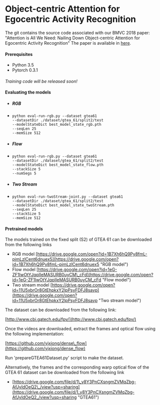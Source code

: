 # Object-centric Attention for Egocentric Activity Recognition

The git contains the source code associated with our BMVC 2018 paper:
"Attention is All We Need: Nailing Down Object-centric Attention for Egocentric Activity Recognition"
The paper is available in [here](https://arxiv.org/pdf/1807.11794.pdf).

#### Prerequisites

* Python 3.5
* Pytorch 0.3.1
  #### 

*Training code will be released soon!*

#### **Evaluating the models**

* ##### **RGB**
* ```
  python eval-run-rgb.py --dataset gtea61 
  --datasetDir ./dataset/gtea_61/split2/test 
  --modelStateDict best_model_state_rgb.pth 
  --seqLen 25 
  --memSize 512
  ```
* ##### **Flow**
* ```
  python eval-run-rgb.py --dataset gtea61 
  --datasetDir ./dataset/gtea_61/split2/test 
  --modelStateDict best_model_state_flow.pth 
  --stackSize 5 
  --numSegs 5
  ```
* ##### **Two Stream**
* ```
  python eval-run-twoStream-joint.py --dataset gtea61 
  --datasetDir ./dataset/gtea_61/split2/test 
  --modelStateDict best_model_state_twoStream.pth 
  --seqLen 25 
  --stackSize 5 
  --memSize 512
  ```

#### **Pretrained models**

The models trained on the fixed split \(S2\) of GTEA 61 can be downloaded from the following links

* RGB model [https://drive.google.com/open?id=1B7Xh6hQ9Py8fmL-pjmLzlCent6dnuex5](https://drive.google.com/open?id=1B7Xh6hQ9Py8fmL-pjmLzlCent6dnuex5 "RGB model")
* Flow model [https://drive.google.com/open?id=1eG-ZF1IwOtYJqpIIeMASURB0uyCM\_cFd](https://drive.google.com/open?id=1eG-ZF1IwOtYJqpIIeMASURB0uyCM_cFd "Flow model")
* Two stream model [https://drive.google.com/open?id=11U5xbrOr8GtEhpkxY2lpPsyFDFJ8savp](https://drive.google.com/open?id=11U5xbrOr8GtEhpkxY2lpPsyFDFJ8savp "Two stream model")

The dataset can be downloaded from the following link:

[http://www.cbi.gatech.edu/fpv/](http://www.cbi.gatech.edu/fpv/)

Once the videos are downloaded, extract the frames and optical flow using the following implementation:

[https://github.com/yjxiong/dense\_flow](https://github.com/yjxiong/dense_flow)

Run 'prepareGTEA61Dataset.py' script to make the dataset.

Alternatively, the frames and the corresponding warp optical flow of the GTEA 61 dataset can be downloaded from the following link

* [https://drive.google.com/file/d/1\_y8Y3PnCXsngmZVMqZbg-AfJyIdOeQ2\_/view?usp=sharing](https://drive.google.com/file/d/1_y8Y3PnCXsngmZVMqZbg-AfJyIdOeQ2_/view?usp=sharing "GTEA61")



